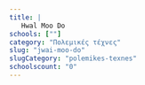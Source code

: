 ```yaml
---
title: |
   Hwal Moo Do
schools: [""]
category: "Πολεμικές τέχνες"
slug: "jwai-moo-do"
slugCategory: "polemikes-texnes"
schoolscount: "0"
---
```


